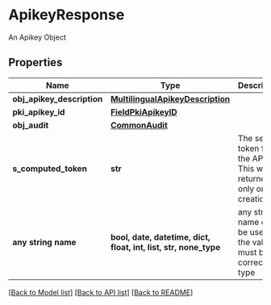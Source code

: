 # ApikeyResponse

An Apikey Object

## Properties
Name | Type | Description | Notes
------------ | ------------- | ------------- | -------------
**obj_apikey_description** | [**MultilingualApikeyDescription**](MultilingualApikeyDescription.md) |  | 
**pki_apikey_id** | [**FieldPkiApikeyID**](FieldPkiApikeyID.md) |  | 
**obj_audit** | [**CommonAudit**](CommonAudit.md) |  | 
**s_computed_token** | **str** | The secret token for the API key.  This will be returned only on creation. | [optional] 
**any string name** | **bool, date, datetime, dict, float, int, list, str, none_type** | any string name can be used but the value must be the correct type | [optional]

[[Back to Model list]](../README.md#documentation-for-models) [[Back to API list]](../README.md#documentation-for-api-endpoints) [[Back to README]](../README.md)


